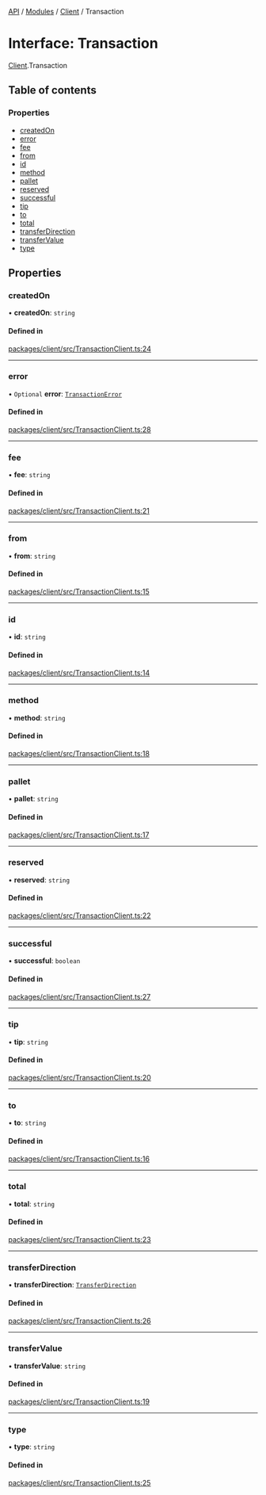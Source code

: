 [API](../API.md) / [Modules](../modules.md) / [Client](../modules/Client.md) / Transaction

# Interface: Transaction

[Client](../modules/Client.md).Transaction

## Table of contents

### Properties

- [createdOn](Client.Transaction.md#createdon)
- [error](Client.Transaction.md#error)
- [fee](Client.Transaction.md#fee)
- [from](Client.Transaction.md#from)
- [id](Client.Transaction.md#id)
- [method](Client.Transaction.md#method)
- [pallet](Client.Transaction.md#pallet)
- [reserved](Client.Transaction.md#reserved)
- [successful](Client.Transaction.md#successful)
- [tip](Client.Transaction.md#tip)
- [to](Client.Transaction.md#to)
- [total](Client.Transaction.md#total)
- [transferDirection](Client.Transaction.md#transferdirection)
- [transferValue](Client.Transaction.md#transfervalue)
- [type](Client.Transaction.md#type)

## Properties

### createdOn

• **createdOn**: `string`

#### Defined in

[packages/client/src/TransactionClient.ts:24](https://github.com/logion-network/logion-api/blob/main/packages/client/src/TransactionClient.ts#L24)

___

### error

• `Optional` **error**: [`TransactionError`](Client.TransactionError.md)

#### Defined in

[packages/client/src/TransactionClient.ts:28](https://github.com/logion-network/logion-api/blob/main/packages/client/src/TransactionClient.ts#L28)

___

### fee

• **fee**: `string`

#### Defined in

[packages/client/src/TransactionClient.ts:21](https://github.com/logion-network/logion-api/blob/main/packages/client/src/TransactionClient.ts#L21)

___

### from

• **from**: `string`

#### Defined in

[packages/client/src/TransactionClient.ts:15](https://github.com/logion-network/logion-api/blob/main/packages/client/src/TransactionClient.ts#L15)

___

### id

• **id**: `string`

#### Defined in

[packages/client/src/TransactionClient.ts:14](https://github.com/logion-network/logion-api/blob/main/packages/client/src/TransactionClient.ts#L14)

___

### method

• **method**: `string`

#### Defined in

[packages/client/src/TransactionClient.ts:18](https://github.com/logion-network/logion-api/blob/main/packages/client/src/TransactionClient.ts#L18)

___

### pallet

• **pallet**: `string`

#### Defined in

[packages/client/src/TransactionClient.ts:17](https://github.com/logion-network/logion-api/blob/main/packages/client/src/TransactionClient.ts#L17)

___

### reserved

• **reserved**: `string`

#### Defined in

[packages/client/src/TransactionClient.ts:22](https://github.com/logion-network/logion-api/blob/main/packages/client/src/TransactionClient.ts#L22)

___

### successful

• **successful**: `boolean`

#### Defined in

[packages/client/src/TransactionClient.ts:27](https://github.com/logion-network/logion-api/blob/main/packages/client/src/TransactionClient.ts#L27)

___

### tip

• **tip**: `string`

#### Defined in

[packages/client/src/TransactionClient.ts:20](https://github.com/logion-network/logion-api/blob/main/packages/client/src/TransactionClient.ts#L20)

___

### to

• **to**: `string`

#### Defined in

[packages/client/src/TransactionClient.ts:16](https://github.com/logion-network/logion-api/blob/main/packages/client/src/TransactionClient.ts#L16)

___

### total

• **total**: `string`

#### Defined in

[packages/client/src/TransactionClient.ts:23](https://github.com/logion-network/logion-api/blob/main/packages/client/src/TransactionClient.ts#L23)

___

### transferDirection

• **transferDirection**: [`TransferDirection`](../modules/Client.md#transferdirection)

#### Defined in

[packages/client/src/TransactionClient.ts:26](https://github.com/logion-network/logion-api/blob/main/packages/client/src/TransactionClient.ts#L26)

___

### transferValue

• **transferValue**: `string`

#### Defined in

[packages/client/src/TransactionClient.ts:19](https://github.com/logion-network/logion-api/blob/main/packages/client/src/TransactionClient.ts#L19)

___

### type

• **type**: `string`

#### Defined in

[packages/client/src/TransactionClient.ts:25](https://github.com/logion-network/logion-api/blob/main/packages/client/src/TransactionClient.ts#L25)
